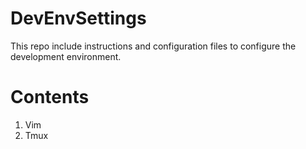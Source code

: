 DevEnvSettings
==============
This repo include instructions and configuration files to configure the development environment.

Contents
========
1. Vim
2. Tmux


